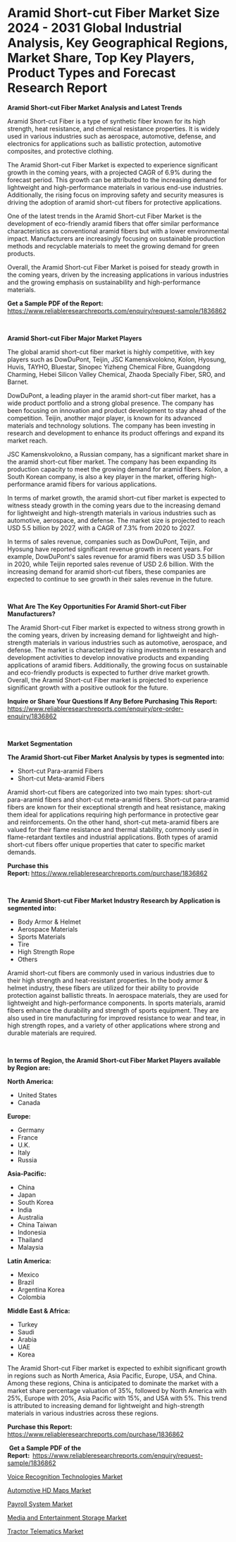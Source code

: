 <p><h1>Aramid Short-cut Fiber Market Size 2024 - 2031 Global Industrial Analysis, Key Geographical Regions, Market Share, Top Key Players, Product Types and Forecast Research Report</h1></p><p><strong>Aramid Short-cut Fiber Market Analysis and Latest Trends</strong></p>
<p><p>Aramid Short-cut Fiber is a type of synthetic fiber known for its high strength, heat resistance, and chemical resistance properties. It is widely used in various industries such as aerospace, automotive, defense, and electronics for applications such as ballistic protection, automotive composites, and protective clothing.</p><p>The Aramid Short-cut Fiber Market is expected to experience significant growth in the coming years, with a projected CAGR of 6.9% during the forecast period. This growth can be attributed to the increasing demand for lightweight and high-performance materials in various end-use industries. Additionally, the rising focus on improving safety and security measures is driving the adoption of aramid short-cut fibers for protective applications.</p><p>One of the latest trends in the Aramid Short-cut Fiber Market is the development of eco-friendly aramid fibers that offer similar performance characteristics as conventional aramid fibers but with a lower environmental impact. Manufacturers are increasingly focusing on sustainable production methods and recyclable materials to meet the growing demand for green products.</p><p>Overall, the Aramid Short-cut Fiber Market is poised for steady growth in the coming years, driven by the increasing applications in various industries and the growing emphasis on sustainability and high-performance materials.</p></p>
<p><strong>Get a Sample PDF of the Report:&nbsp;</strong> <a href="https://www.reliableresearchreports.com/enquiry/request-sample/1836862">https://www.reliableresearchreports.com/enquiry/request-sample/1836862</a></p>
<p>&nbsp;</p>
<p><strong>Aramid Short-cut Fiber Major Market Players</strong></p>
<p><p>The global aramid short-cut fiber market is highly competitive, with key players such as DowDuPont, Teijin, JSC Kamenskvolokno, Kolon, Hyosung, Huvis, TAYHO, Bluestar, Sinopec Yizheng Chemical Fibre, Guangdong Charming, Hebei Silicon Valley Chemical, Zhaoda Specially Fiber, SRO, and Barnet. </p><p>DowDuPont, a leading player in the aramid short-cut fiber market, has a wide product portfolio and a strong global presence. The company has been focusing on innovation and product development to stay ahead of the competition. Teijin, another major player, is known for its advanced materials and technology solutions. The company has been investing in research and development to enhance its product offerings and expand its market reach.</p><p>JSC Kamenskvolokno, a Russian company, has a significant market share in the aramid short-cut fiber market. The company has been expanding its production capacity to meet the growing demand for aramid fibers. Kolon, a South Korean company, is also a key player in the market, offering high-performance aramid fibers for various applications.</p><p>In terms of market growth, the aramid short-cut fiber market is expected to witness steady growth in the coming years due to the increasing demand for lightweight and high-strength materials in various industries such as automotive, aerospace, and defense. The market size is projected to reach USD 5.5 billion by 2027, with a CAGR of 7.3% from 2020 to 2027.</p><p>In terms of sales revenue, companies such as DowDuPont, Teijin, and Hyosung have reported significant revenue growth in recent years. For example, DowDuPont's sales revenue for aramid fibers was USD 3.5 billion in 2020, while Teijin reported sales revenue of USD 2.6 billion. With the increasing demand for aramid short-cut fibers, these companies are expected to continue to see growth in their sales revenue in the future.</p></p>
<p>&nbsp;</p>
<p><strong>What Are The Key Opportunities For Aramid Short-cut Fiber Manufacturers?</strong></p>
<p><p>The Aramid Short-cut Fiber market is expected to witness strong growth in the coming years, driven by increasing demand for lightweight and high-strength materials in various industries such as automotive, aerospace, and defense. The market is characterized by rising investments in research and development activities to develop innovative products and expanding applications of aramid fibers. Additionally, the growing focus on sustainable and eco-friendly products is expected to further drive market growth. Overall, the Aramid Short-cut Fiber market is projected to experience significant growth with a positive outlook for the future.</p></p>
<p><strong>Inquire or Share Your Questions If Any Before Purchasing This Report:</strong> <a href="https://www.reliableresearchreports.com/enquiry/pre-order-enquiry/1836862">https://www.reliableresearchreports.com/enquiry/pre-order-enquiry/1836862</a></p>
<p>&nbsp;</p>
<p><strong>Market Segmentation</strong></p>
<p><strong>The Aramid Short-cut Fiber Market Analysis by types is segmented into:</strong></p>
<p><ul><li>Short-cut Para-aramid Fibers</li><li>Short-cut Meta-aramid Fibers</li></ul></p>
<p><p>Aramid short-cut fibers are categorized into two main types: short-cut para-aramid fibers and short-cut meta-aramid fibers. Short-cut para-aramid fibers are known for their exceptional strength and heat resistance, making them ideal for applications requiring high performance in protective gear and reinforcements. On the other hand, short-cut meta-aramid fibers are valued for their flame resistance and thermal stability, commonly used in flame-retardant textiles and industrial applications. Both types of aramid short-cut fibers offer unique properties that cater to specific market demands.</p></p>
<p><strong>Purchase this Report:&nbsp;</strong><a href="https://www.reliableresearchreports.com/purchase/1836862">https://www.reliableresearchreports.com/purchase/1836862</a></p>
<p>&nbsp;</p>
<p><strong>The Aramid Short-cut Fiber Market Industry Research by Application is segmented into:</strong></p>
<p><ul><li>Body Armor & Helmet</li><li>Aerospace Materials</li><li>Sports Materials</li><li>Tire</li><li>High Strength Rope</li><li>Others</li></ul></p>
<p><p>Aramid short-cut fibers are commonly used in various industries due to their high strength and heat-resistant properties. In the body armor & helmet industry, these fibers are utilized for their ability to provide protection against ballistic threats. In aerospace materials, they are used for lightweight and high-performance components. In sports materials, aramid fibers enhance the durability and strength of sports equipment. They are also used in tire manufacturing for improved resistance to wear and tear, in high strength ropes, and a variety of other applications where strong and durable materials are required.</p></p>
<p>&nbsp;</p>
<p><strong>In terms of Region, the Aramid Short-cut Fiber Market Players available by Region are:</strong></p>
<p>
    <p> <strong> North America: </strong>
        <ul>
            <li>United States</li>
            <li>Canada</li>
        </ul>
        </p> 
    <p> <strong> Europe: </strong>
        <ul>
            <li>Germany</li>
            <li>France</li>
            <li>U.K.</li>
            <li>Italy</li>
            <li>Russia</li>
        </ul>
        </p> 
    <p> <strong> Asia-Pacific: </strong>
        <ul>
            <li>China</li>
            <li>Japan</li>
            <li>South Korea</li>
            <li>India</li>
            <li>Australia</li>
            <li>China Taiwan</li>
            <li>Indonesia</li>
            <li>Thailand</li>
            <li>Malaysia</li>
        </ul>
        </p> 
    <p> <strong> Latin America: </strong>
        <ul>
            <li>Mexico</li>
            <li>Brazil</li>
            <li>Argentina Korea</li>
            <li>Colombia</li>
        </ul>
        </p> 
    <p> <strong> Middle East & Africa: </strong>
        <ul>
            <li>Turkey</li>
            <li>Saudi</li>
            <li>Arabia</li>
            <li>UAE</li>
            <li>Korea</li>
        </ul>
    </p>
    </p>
<p><p>The Aramid Short-cut Fiber market is expected to exhibit significant growth in regions such as North America, Asia Pacific, Europe, USA, and China. Among these regions, China is anticipated to dominate the market with a market share percentage valuation of 35%, followed by North America with 25%, Europe with 20%, Asia Pacific with 15%, and USA with 5%. This trend is attributed to increasing demand for lightweight and high-strength materials in various industries across these regions.</p></p>
<p><strong>Purchase this Report: </strong><a href="https://www.reliableresearchreports.com/purchase/1836862">https://www.reliableresearchreports.com/purchase/1836862</a></p>
<p>&nbsp;<strong>Get a Sample PDF of the Report:&nbsp;&nbsp;</strong><a href="https://www.reliableresearchreports.com/enquiry/request-sample/1836862">https://www.reliableresearchreports.com/enquiry/request-sample/1836862</a></p>
<p><strong></strong></p>
<p><p><a href="https://medium.com/@bobbysalazar65/voice-recognition-technologies-market-size-cagr-trends-2024-2030-8f5f1753c386">Voice Recognition Technologies Market</a></p><p><a href="https://medium.com/@bobbysalazar65/automotive-hd-maps-nbsp-market-focuses-on-market-share-size-and-projected-forecast-till-2031-0eab3ff5561c">Automotive HD Maps Market</a></p><p><a href="https://medium.com/@bobbysalazar65/payroll-system-nbsp-market-focuses-on-market-share-size-and-projected-forecast-till-2031-cbe880856b19">Payroll System Market</a></p><p><a href="https://medium.com/@bobbysalazar65/media-and-entertainment-storage-market-trends-and-market-analysis-forecasted-for-period-2024-2031-e883aaf8b000">Media and Entertainment Storage Market</a></p><p><a href="https://medium.com/@bobbysalazar65/tractor-telematics-market-exploring-market-share-market-trends-and-future-growth-e6af978bd193">Tractor Telematics Market</a></p></p>
